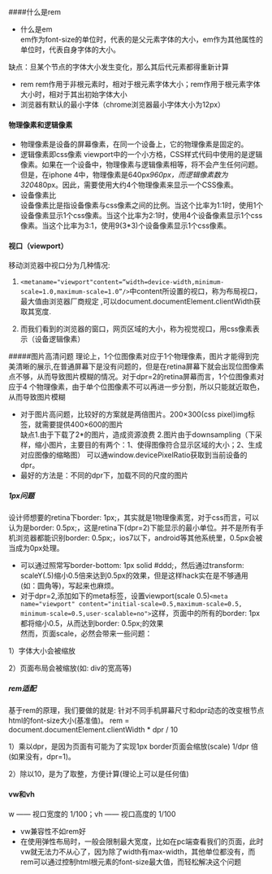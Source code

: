 ####什么是rem
* 什么是em  
em作为font-size的单位时，代表的是父元素字体的大小，em作为其他属性的单位时，代表自身字体的大小。

缺点：旦某个节点的字体大小发生变化，那么其后代元素都得重新计算
* rem
rem作用于非根元素时，相对于根元素字体大小；rem作用于根元素字体大小时，相对于其出初始字体大小
* 浏览器有默认的最小字体（chrome浏览器最小字体大小为12px）

#### 物理像素和逻辑像素
* 物理像素是设备的屏幕像素，在同一个设备上，它的物理像素是固定的。
* 逻辑像素即css像素
viewport中的一个小方格，CSS样式代码中使用的是逻辑像素。如果在一个设备中，物理像素与逻辑像素相等，将不会产生任何问题。但是，在iphone 4中，物理像素是640px*960px，而逻辑像素数为320*480px。因此，需要使用大约4个物理像素来显示一个CSS像素。
* 设备像素比  
设备像素比是指设备像素与css像素之间的比例。当这个比率为1:1时，使用1个设备像素显示1个css像素。当这个比率为2:1时，使用4个设备像素显示1个css像素。当这个比率为3:1，使用9(3*3)个设备像素显示1个css像素。

#### 视口（viewport）
移动浏览器中视口分为几种情况:

1. `<metaname="viewport"content=“width=device-width,minimum-scale=1.0,maximum-scale=1.0”/>`中content所设置的视口，称为布局视口，最大值由浏览器厂商规定 ,可以document.documentElement.clientWidth获取其宽度.

2. 而我们看到的浏览器的窗口，网页区域的大小，称为视觉视口，用css像素表示（设备逻辑像素）

#####图片高清问题
理论上，1个位图像素对应于1个物理像素，图片才能得到完美清晰的展示,在普通屏幕下是没有问题的，但是在retina屏幕下就会出现位图像素点不够，从而导致图片模糊的情况。对于dpr=2的retina屏幕而言，1个位图像素对应于4
个物理像素，由于单个位图像素不可以再进一步分割，所以只能就近取色，从而导致图片模糊

* 对于图片高问题，比较好的方案就是两倍图片。200×300(css pixel)img标签，就需要提供400×600的图片  
缺点1.由于下载了2*的图片，造成资源浪费
2.图片由于downsampling（下采样，缩小图片，主要目的有两个：1、使得图像符合显示区域的大小；2、生成对应图像的缩略图）
可以通window.devicePixelRatio获取到当前设备的dpr。
* 最好的方法是：不同的dpr下，加载不同的尺度的图片

##### 1px问题
设计师想要的retina下border: 1px;，其实就是1物理像素宽，对于css而言，可以认为是border: 0.5px;，这是retina下(dpr=2)下能显示的最小单位。并不是所有手机浏览器都能识别border: 0.5px;，ios7以下，android等其他系统里，0.5px会被当成为0px处理。
* 可以通过照常写border-bottom: 1px solid #ddd;，然后通过transform: scaleY(.5)缩小0.5倍来达到0.5px的效果，但是这样hack实在是不够通用(如：圆角等)，写起来也麻烦。
* 对于dpr=2,添加如下的meta标签，设置viewport(scale 0.5)`<meta name="viewport" content="initial-scale=0.5,maximum-scale=0.5, minimum-scale=0.5,user-scalable=no">`这样，页面中的所有的border: 1px都将缩小0.5，从而达到border: 0.5px;的效果  
然而，页面scale，必然会带来一些问题：

1）字体大小会被缩放

2）页面布局会被缩放(如: div的宽高等)
##### rem适配
基于rem的原理，我们要做的就是: 针对不同手机屏幕尺寸和dpr动态的改变根节点html的font-size大小(基准值)。
rem = document.documentElement.clientWidth * dpr / 10

1）乘以dpr，是因为页面有可能为了实现1px border页面会缩放(scale) 1/dpr 倍(如果没有，dpr=1)。

2）除以10，是为了取整，方便计算(理论上可以是任何值)
#### vw和vh
w —— 视口宽度的 1/100；vh —— 视口高度的 1/100

* vw兼容性不如rem好
* 在使用弹性布局时，一般会限制最大宽度，比如在pc端查看我们的页面，此时vw就无法力不从心了，因为除了width有max-width，其他单位都没有，而rem可以通过控制html根元素的font-size最大值，而轻松解决这个问题
